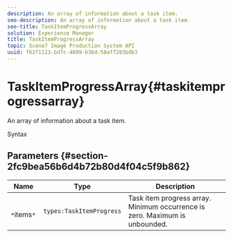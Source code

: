```yaml
---
description: An array of information about a task item.
seo-description: An array of information about a task item.
seo-title: TaskItemProgressArray
solution: Experience Manager
title: TaskItemProgressArray
topic: Scene7 Image Production System API
uuid: f62f1123-bd7c-4099-b36d-58aff283bdb3
---
```


# TaskItemProgressArray{#taskitemprogressarray}

An array of information about a task item.

 Syntax 

## Parameters {#section-2fc9bea56b6d4b72b80d4f04c5f9b862}

|  Name  | Type  | Description  |
|---|---|---|
|  ` *`items`*`  | `types:TaskItemProgress`  | Task item progress array. Minimum occurrence is zero. Maximum is unbounded.  |

